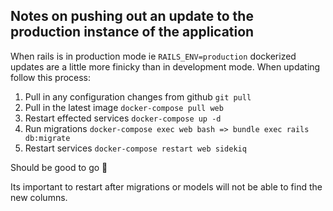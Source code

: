 ## Notes on pushing out an update to the production instance of the application

When rails is in production mode ie ```RAILS_ENV=production``` dockerized updates are a little more finicky than in development mode. When updating follow this process:

1. Pull in any configuration changes from github ```git pull ```
2. Pull in the latest image ```docker-compose pull web```
3. Restart effected services ```docker-compose up -d```
4. Run migrations ```docker-compose exec web bash => bundle exec rails db:migrate```
5. Restart services ```docker-compose restart web sidekiq```

Should be good to go 🙂

Its important to restart after migrations or models will not be able to find the new columns.  

